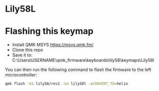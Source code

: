 # Lily58L


# Flashing this keymap
- Install QMK MSYS https://msys.qmk.fm/
- Clone this repo
- Save it to:
    C:\Users\USERNAME\qmk_firmware\keyboards\lily58\keymaps\Lily58l

You can then run the following command to flash the firmware to the left microcontroller:
```bash
qmk flash -kb lily58/rev1 -km lily58l -eCONVERT_TO=helio
```
